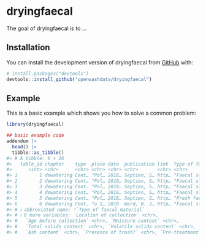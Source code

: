 
<!-- README.md is generated from README.Rmd. Please edit that file -->

# dryingfaecal

<!-- badges: start -->
<!-- badges: end -->

The goal of dryingfaecal is to …

## Installation

You can install the development version of dryingfaecal from
[GitHub](https://github.com/) with:

``` r
# install.packages("devtools")
devtools::install_github("openwashdata/dryingfaecal")
```

## Example

This is a basic example which shows you how to solve a common problem:

``` r
library(dryingfaecal)

## basic example code
addendum |> 
  head() |>
  tibble::as_tibble()
#> # A tibble: 6 × 16
#>   table_id chapter    type  place date  publication link  Type of faecal mater…¹
#>      <int> <chr>      <chr> <chr> <chr> <chr>       <chr> <chr>                 
#> 1        1 dewatering Cent… "Pol… 2018… Septien, S… http… "Faecal sludge from a…
#> 2        2 dewatering Cent… "Pol… 2018… Septien, S… http… "Faecal sludge from u…
#> 3        3 dewatering Cent… "Pol… 2018… Septien, S… http… "Faecal sludge from d…
#> 4        4 dewatering Cent… "Pol… 2018… Septien, S… http… "Faecal sludge from w…
#> 5        5 dewatering Cent… "Pol… 2018… Septien, S… http… "Fresh faeces"        
#> 6        6 dewatering Cent… "o S… 2018  Ward, B. J… http… "Faecal sludge from s…
#> # ℹ abbreviated name: ¹​`Type of faecal material`
#> # ℹ 8 more variables: `Location of collection` <chr>,
#> #   `Age before collection` <chr>, `Moisture content` <chr>,
#> #   `Total solids content` <chr>, `Volatile solids content` <chr>,
#> #   `Ash content` <chr>, `Presence of trash?` <chr>, `Pre-treatment` <chr>
```
